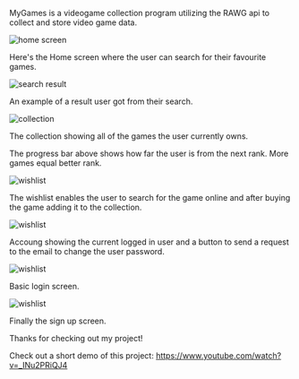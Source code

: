 MyGames is a videogame collection program utilizing the RAWG api to collect and store video game data.


![home screen](./screenshots/HomeScreen.png)

Here's the Home screen where the user can search for their favourite games.

![search result](./screenshots/SearchResult.png)

An example of a result user got from their search.

![collection](./screenshots/CollectionScreen.png)

The collection showing all of the games the user currently owns.

The progress bar above shows how far the user is from the next rank. More games equal better rank.

![wishlist](./screenshots/WishListScreen.png)

The wishlist enables the user to search for the game online and after buying the game adding it to the collection.

![wishlist](./screenshots/AccountScreen.png)

Accoung showing the current logged in user and a button to send a request to the email to change the user password.

![wishlist](./screenshots/LoginScreen.png)

Basic login screen.

![wishlist](./screenshots/SingupScreen.png)

Finally the sign up screen.

Thanks for checking out my project!

Check out a short demo of this project: https://www.youtube.com/watch?v=_INu2PRiQJ4